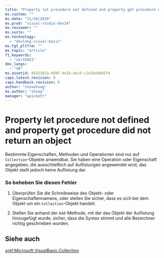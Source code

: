 ```yaml
---
title: "Property let procedure not defined and property get procedure did not return an object | Microsoft Docs"
ms.custom: ""
ms.date: "11/16/2016"
ms.prod: "visual-studio-dev14"
ms.reviewer: ""
ms.suite: ""
ms.technology: 
  - "devlang-visual-basic"
ms.tgt_pltfrm: ""
ms.topic: "article"
f1_keywords: 
  - "vbrID451"
dev_langs: 
  - "VB"
ms.assetid: 8542382a-689f-4e1b-abc0-c1e2dadb92f4
caps.latest.revision: 8
caps.handback.revision: 8
author: "stevehoag"
ms.author: "shoag"
manager: "wpickett"
---
```

# Property let procedure not defined and property get procedure did not return an object
Bestimmte Eigenschaften, Methoden und Operationen sind nur auf `Collection`\-Objekte anwendbar.  Sie haben eine Operation oder Eigenschaft angegeben, die ausschließlich auf Auflistungen angewendet wird, das Objekt stellt jedoch keine Auflistung dar.  
  
### So beheben Sie diesen Fehler  
  
1.  Überprüfen Sie die Schreibweise des Objekt\- oder Eigenschaftennamens, oder stellen Sie sicher, dass es sich bei dem Objekt um ein `Collection`\-Objekt handelt.  
  
2.  Stellen Sie anhand der `Add`\-Methode, mit der das Objekt der Auflistung hinzugefügt wurde, sicher, dass die Syntax stimmt und alle Bezeichner richtig geschrieben wurden.  
  
## Siehe auch  
 <xref:Microsoft.VisualBasic.Collection>
